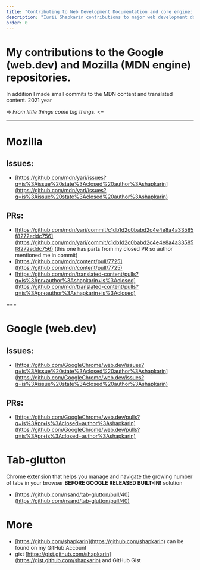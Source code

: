 ```yaml
---
title: "Contributing to Web Development Documentation and core engine: My Journey with MDN and web.dev"
description: "Iurii Shapkarin contributions to major web development documentation platforms, including Mozilla's MDN (+it's engine) and Google's web.dev, highlighting the impact of small contributions in the open-source community."
order: 0
---
```


# My contributions to the Google (web.dev) and Mozilla (MDN engine) repositories. 
In addition I made small commits to the MDN content and translated content. 
2021 year

=> _From little things come big things._ <=

---

# Mozilla

## Issues: 
- [https://github.com/mdn/yari/issues?q=is%3Aissue%20state%3Aclosed%20author%3Ashapkarin](https://github.com/mdn/yari/issues?q=is%3Aissue%20state%3Aclosed%20author%3Ashapkarin)

## PRs:
- [https://github.com/mdn/yari/commit/c1db1d2c0babd2c4e4e8a4a33585f8272eddc756](https://github.com/mdn/yari/commit/c1db1d2c0babd2c4e4e8a4a33585f8272eddc756) (this one has parts from my closed PR so author mentioned me in commit)
- [https://github.com/mdn/content/pull/7725](https://github.com/mdn/content/pull/7725)
- [https://github.com/mdn/translated-content/pulls?q=is%3Apr+author%3Ashapkarin+is%3Aclosed](https://github.com/mdn/translated-content/pulls?q=is%3Apr+author%3Ashapkarin+is%3Aclosed)


===

# Google (web.dev)

## Issues:
- [https://github.com/GoogleChrome/web.dev/issues?q=is%3Aissue%20state%3Aclosed%20author%3Ashapkarin](https://github.com/GoogleChrome/web.dev/issues?q=is%3Aissue%20state%3Aclosed%20author%3Ashapkarin)

## PRs:
- [https://github.com/GoogleChrome/web.dev/pulls?q=is%3Apr+is%3Aclosed+author%3Ashapkarin](https://github.com/GoogleChrome/web.dev/pulls?q=is%3Apr+is%3Aclosed+author%3Ashapkarin)

# Tab-glutton

Chrome extension that helps you manage and navigate the growing number of tabs in your browser **BEFORE GOOGLE RELEASED BUILT-IN!** solution
- [https://github.com/nsand/tab-glutton/pull/40](https://github.com/nsand/tab-glutton/pull/40)

# More  
- [https://github.com/shapkarin](https://github.com/shapkarin) can be found on my GitHub Account
- gist [https://gist.github.com/shapkarin](https://gist.github.com/shapkarin) and GitHub Gist

